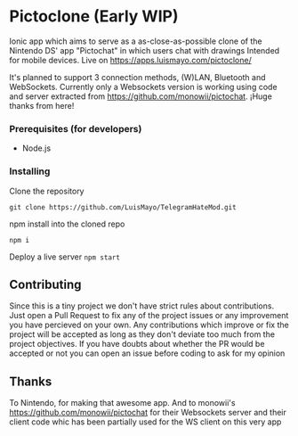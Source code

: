 # Pictoclone (Early WIP)
Ionic app which aims to serve as a as-close-as-possible clone of the Nintendo DS' app "Pictochat" in which users chat with drawings
Intended for mobile devices.
Live on https://apps.luismayo.com/pictoclone/

It's planned to support 3 connection methods, (W)LAN, Bluetooth and WebSockets. Currently only a Websockets version is working using code and server extracted from https://github.com/monowii/pictochat. ¡Huge thanks from here!

### Prerequisites (for developers)
 - Node.js

### Installing

Clone the repository

```
git clone https://github.com/LuisMayo/TelegramHateMod.git
```
npm install into the cloned repo
```
npm i
```

Deploy a live server
`npm start`


## Contributing
Since this is a tiny project we don't have strict rules about contributions. Just open a Pull Request to fix any of the project issues or any improvement you have percieved on your own. Any contributions which improve or fix the project will be accepted as long as they don't deviate too much from the project objectives. If you have doubts about whether the PR would be accepted or not you can open an issue before coding to ask for my opinion


## Thanks
To Nintendo, for making that awesome app. And to monowii's https://github.com/monowii/pictochat for their Websockets server and their client code whic has been partially used for the WS client on this very app

